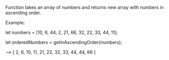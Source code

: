 Function takes an array of numbers and returns new array with numbers in ascending order.

Example:

let numbers = [10, 6, 44, 2, 21, 66, 32, 22, 33, 44, 11];

let orderedNumbers = getInAscendingOrder(numbers);

--> [ 2, 6, 10, 11, 21, 22, 32, 33, 44, 44, 66 ]